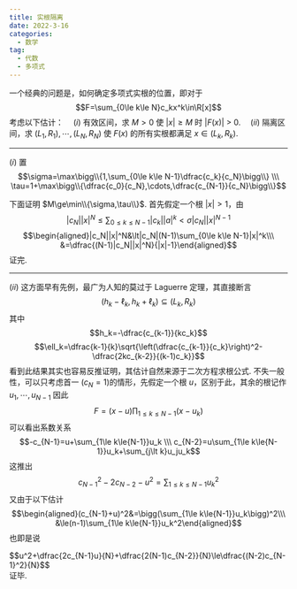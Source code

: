 ```yaml
---
title: 实根隔离
date: 2022-3-16
categories:
  - 数学
tag:
  - 代数
  - 多项式
---
```


一个经典的问题是，如何确定多项式实根的位置，即对于 $$F=\sum_{0\le k\le N}c_kx^k\in\R[x]$$ 考虑以下估计：
&emsp;$(i)$ 有效区间，求 $M\gt0$ 使 $|x|\ge M$ 时 $|F(x)|$ $\gt$ $0$.
&emsp;$(ii)$ 隔离区间，求 $(L_1,R_1),\cdots,(L_N,R_N)$ 使 $F(x)$ 的所有实根都满足 $x\in(L_k,R_k)$.

---

$(i)$ 置 
$$\sigma=\max\bigg\\{1,\sum_{0\le k\le N-1}\dfrac{c_k}{c_N}\bigg\\} \\\ \tau=1+\max\bigg\\{\dfrac{c_0}{c_N},\cdots,\dfrac{c_{N-1}}{c_N}\bigg\\}$$

下面证明 $M\ge\min\\{\sigma,\tau\\}$. 首先假定一个根 $|x|\gt1$，由
$$|c_N||x|^N\le\sum_{0\le k\le N-1}|c_k||a|^k\lt\sigma|c_N||x|^{N-1}$$ $$\begin{aligned}|c_N||x|^N&\lt|c_N|(N-1)\sum_{0\le k\le N-1}|x|^k\\\ &=\dfrac{(N-1)|c_N||x|^N}{|x|-1}\end{aligned}$$ 证完.

---

$(ii)$ 这方面早有先例，最广为人知的莫过于 Laguerre 定理，其直接断言
$$(h_k-\ell_k,h_k+\ell_k)\subseteq(L_k,R_k)$$ 其中 $$h_k=-\dfrac{c_{k-1}}{kc_k}$$ $$\ell_k=\dfrac{k-1}{k}\sqrt{\left(\dfrac{c_{k-1}}{c_k}\right)^2-\dfrac{2kc_{k-2}}{(k-1)c_k}}$$ 看到此结果其实也容易反推证明，其估计自然来源于二次方程求根公式. 不失一般性，可以只考虑首一 $(c_N=1)$的情形，先假定一个根 $u$，区别于此，其余的根记作 $u_1,\cdots,u_{N-1}$ 因此
$$F=(x-u)\prod_{1\le k\le{N-1}}(x-u_k)$$ 可以看出系数关系 $$-c_{N-1}=u+\sum_{1\le k\le{N-1}}u_k \\\ c_{N-2}=u\sum_{1\le k\le{N-1}}u_k+\sum_{j\lt k}u_ju_k$$ 这推出 $$c_{N-1}^2-2c_{N-2}-u^2=\sum_{1\le k\le{N-1}}u_k^2$$ 又由于以下估计 $$\begin{aligned}(c_{N-1}+u)^2&=\bigg(\sum_{1\le k\le{N-1}}u_k\bigg)^2\\\ &\le(n-1)\sum_{1\le k\le{N-1}}u_k^2\end{aligned}$$ 也即是说 
<div class="scroll">
$$u^2+\dfrac{2c_{N-1}u}{N}+\dfrac{2(N-1)c_{N-2}}{N}\le\dfrac{(N-2)c_{N-1}^2}{N}$$
</div> 证毕.


